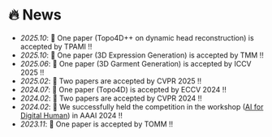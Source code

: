 # 🔥 News
- *2025.10*: 🎉 One paper (Topo4D++ on dynamic head reconstruction) is accepted by TPAMI !!
- *2025.10*: 🎉 One paper (3D Expression Generation) is accepted by TMM !!
- *2025.06*: 🎉 One paper (3D Garment Generation) is accepted by ICCV 2025 !!
- *2025.02*: 🎉 Two papers are accepted by CVPR 2025 !!
- *2024.07*: 🎉 One paper (Topo4D) is accepted by ECCV 2024 !!
- *2024.02*: 🎉 Two papers are accepted by CVPR 2024 !!
- *2024.02*: 🎉 We successfully held the competition in the workshop ([AI for Digital Human](https://digitalhumanworkshop.github.io/)) in AAAI 2024 !!
- *2023.11*: 🎉 One paper is accepted by TOMM !!

